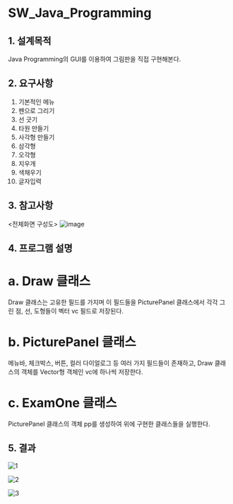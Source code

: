 # SW_Java_Programming

## 1. 설계목적
Java Programming의 GUI를 이용하여 그림판을 직접 구현해본다.

## 2. 요구사항
1) 기본적인 메뉴
2) 펜으로 그리기
3) 선 긋기
4) 타원 만들기
5) 사각형 만들기
6) 삼각형
7) 오각형
8) 지우개
9) 색채우기
10) 글자입력

## 3. 참고사항
<전체화면 구성도>
![image](https://user-images.githubusercontent.com/58457978/70211142-bdbc4200-1777-11ea-97c3-e2272aa54d4d.png)

## 4. 프로그램 설명
# a. Draw 클래스
Draw 클래스는 고유한 필드를 가지며 이 필드들을 PicturePanel 클래스에서  각각 그린 점, 선, 도형들이 벡터 vc 필드로 저장된다.

# b. PicturePanel 클래스
메뉴바, 체크박스, 버튼, 컬러 다이얼로그 등 여러 가지 필드들이 존재하고, Draw 클래스의 객체를 Vector<Draw>형 객체인 vc에 하나씩 저장한다.
  
# c. ExamOne 클래스
PicturePanel 클래스의 객체 pp를 생성하여 위에 구현한 클래스들을 실행한다.

## 5. 결과
![1](https://user-images.githubusercontent.com/58457978/70211809-50111580-1779-11ea-98e6-a75aa8c682ff.png)

![2](https://user-images.githubusercontent.com/58457978/70211810-50111580-1779-11ea-8738-2965a897ed1f.png)

![3](https://user-images.githubusercontent.com/58457978/70211811-50111580-1779-11ea-876e-748cb8ca1bae.png)
